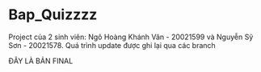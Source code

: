 # Bap_Quizzzz
Project của 2 sinh viên: Ngô Hoàng Khánh Văn - 20021599 và Nguyễn Sỹ Sơn - 20021578.
Quá trình update được ghi lại qua các branch
 
ĐÂY LÀ BẢN FINAL
 
